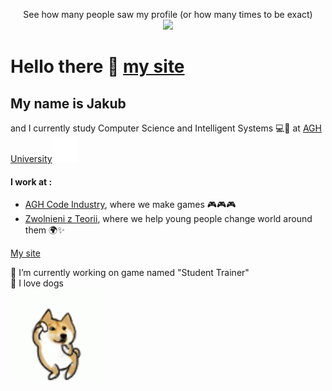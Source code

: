 <p align="center"> 
  See how many people saw my profile (or how many times to be exact)<br>
  <img src="https://profile-counter.glitch.me/qualv13/count.svg" />
</p>

Hello there 👋  [my site](https://qualv13.github.io)
===========

My name is Jakub 
---
and I currently study Computer Science and Intelligent Systems 💻🧠 at [AGH University](https://www.agh.edu.pl/en?target=_blank)<img src="https://github.com/qualv13/qualv13/blob/main/gifs/AGH_white.png"
width="40" height="40">


#### I work at :
- [AGH Code Industry](https://github.com/AGH-Code-Industry?target=_blank), where we make games 🎮🎮🎮
- [Zwolnieni z Teorii](https://zwolnienizteorii.pl?target=_blank), where we help young people change world around them 🌍✨

[My site](https://qualv13.github.io)

🔭 I’m currently working on game named "Student Trainer" <br>
🐶 I love dogs<br>
[<img src="https://github.com/qualv13/qualv13/blob/main/gifs/shiba-dog-jump.gif"
    width="150" height="150"
    alt="Dancing Shiba">
    ](https://youtu.be/gu3KzCWoons?si=p63jyQNZ-tFI5HoH?target="blank")



<!--![Shiba dancing](https://github.com/qualv13/qualv13/blob/main/gifs/shiba-dog-jump.gif)
-->
<!--
**qualv13/qualv13** is a ✨ _special_ ✨ repository because its `README.md` (this file) appears on your GitHub profile.

Here are some ideas to get you started:

- 🔭 I’m currently working on ...
- 🌱 I’m currently learning ...
- 👯 I’m looking to collaborate on ...
- 🤔 I’m looking for help with ...
- 💬 Ask me about ...
- 📫 How to reach me: ...
- 😄 Pronouns: ...
- ⚡ Fun fact: ...
-->

